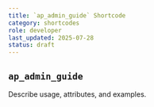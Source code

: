 ```yaml
---
title: `ap_admin_guide` Shortcode
category: shortcodes
role: developer
last_updated: 2025-07-28
status: draft
---
```


## `ap_admin_guide`

Describe usage, attributes, and examples.
